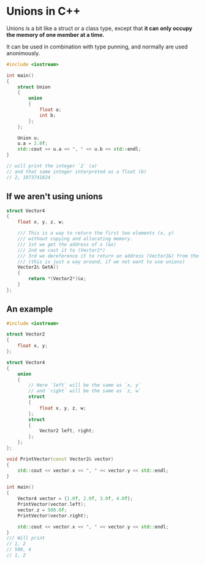 # Unions in C++

Unions is a bit like a struct or a class type, except that **it can only occupy the memory of one member at a time.**

It can be used in combination with type punning, and normally are used anonimously.

```cpp
#include <iostream>

int main()
{
    struct Union
    {
        union
        {
            float a;
            int b;
        };
    };

    Union u;
    u.a = 2.0f;
    std::cout << u.a << ", " << u.b << std::endl;
}

// will print the integer `2` (a)
// and that same integer interpreted as a float (b) 
// 2, 1073741824
```

## If we aren't using unions

```cpp
struct Vector4
{
    float x, y, z, w;

    /// This is a way to return the first two elements (x, y)
    /// without copying and allocating memory.
    /// 1st we get the address of x (&x)
    /// 2nd we cast it to (Vector2*)
    /// 3rd we dereference it to return an address (Vector2&) from the method signature
    /// (this is just a way around, if we not want to use unions)
    Vector2& GetA()
    {
        return *(Vector2*)&x;
    }
};
```

## An example

```cpp
#include <iostream>

struct Vector2
{
    float x, y;
};

struct Vector4
{
    union
    {
        // Here `left` will be the same as `x, y`
        // and `right` will be the same as `z, w`
        struct
        {
            float x, y, z, w;
        };
        struct
        {
            Vector2 left, right;
        };
    };
};

void PrintVector(const Vector2& vector)
{
    std::cout << vector.x << ", " << vector.y << std::endl;
}

int main()
{
    Vector4 vector = {1.0f, 2.0f, 3.0f, 4.0f};
    PrintVector(vector.left);
    vector.z = 500.0f;
    PrintVector(vector.right);

    std::cout << vector.x << ", " << vector.y << std::endl;
}
/// Will print
// 1, 2
// 500, 4
// 1, 2
```
